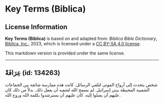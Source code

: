 # Key Terms (Biblica)

## License Information

**Key Terms (Biblica)** is based on and adapted from: _Biblica Bible Dictionary_, [Biblica, Inc.](https://www.biblica.com/), 2023, which is licensed under a [CC BY-SA 4.0 license](https://creativecommons.org/licenses/by-sa/4.0/legalcode.en).

This markdown version is provided under the same license.



--------------------------------

## عِرَافَةً (id: 134263)

شخص يتحدث إلى أرواح الموتى لتلقي الرسائل. كانت هذه ممارسة شائعة بين الجماعات الشعبية المحيطة ببني إسرائيل. لم يسمح الله لشعبه أن يفعل ذلك. بدلاً من ذلك كان عليهم أن يصلوا إليه. كان عليهم أن يسترشدوا بكلمة الله وروح الله.


